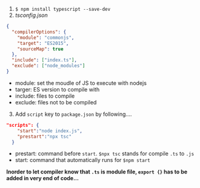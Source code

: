 1. `$ npm install typescript --save-dev`
2. _tsconfig.json_

```json
{
  "compilerOptions": {
    "module": "commonjs",
    "target": "ES2015",
    "sourceMap": true
  },
  "include": ["index.ts"],
  "exclude": ["node_modules"]
}
```

- module: set the moudle of JS to execute with nodejs
- targer: ES version to compile with
- include: files to compile
- exclude: files not to be compiled

3. Add `script` key to `package.json` by following....

```json
"scripts": {
    "start":"node index.js",
    "prestart":"npx tsc"
  }
```

- prestart: command before `start`. `$npx tsc` stands for compile `.ts` to `.js`
- start: command that automatically runs for `$npm start`

**Inorder to let compiler know that `.ts` is module file, `export {}` has to be added in very end of code...**
